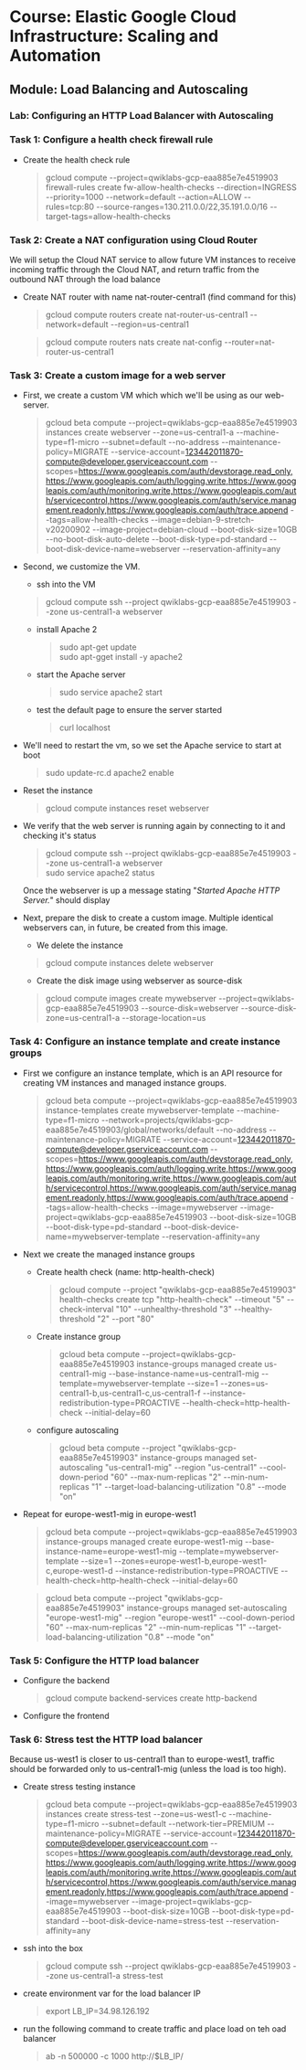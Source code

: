 # Course: Elastic Google Cloud Infrastructure: Scaling and Automation

## Module: Load Balancing and Autoscaling

### Lab: Configuring an HTTP Load Balancer with Autoscaling

### **Task 1: Configure a health check firewall rule**

- Create the health check rule
    > gcloud compute --project=qwiklabs-gcp-eaa885e7e4519903 firewall-rules create fw-allow-health-checks --direction=INGRESS --priority=1000 --network=default --action=ALLOW --rules=tcp:80 --source-ranges=130.211.0.0/22,35.191.0.0/16 --target-tags=allow-health-checks
 

### **Task 2: Create a NAT configuration using Cloud Router**
We will setup the Cloud NAT service to allow future VM instances to receive incoming traffic through the Cloud NAT, and return traffic from the outbound NAT through the load balance

- Create NAT router with name nat-router-central1 (find command for this)
    > gcloud compute routers create nat-router-us-central1 --network=default --region=us-central1

    > gcloud compute routers nats create nat-config --router=nat-router-us-central1

### **Task 3: Create a custom image for a web server**

- First, we create a custom VM which which we'll be using as our web-server.
    > gcloud beta compute --project=qwiklabs-gcp-eaa885e7e4519903 instances create webserver --zone=us-central1-a --machine-type=f1-micro --subnet=default --no-address --maintenance-policy=MIGRATE --service-account=123442011870-compute@developer.gserviceaccount.com --scopes=https://www.googleapis.com/auth/devstorage.read_only,https://www.googleapis.com/auth/logging.write,https://www.googleapis.com/auth/monitoring.write,https://www.googleapis.com/auth/servicecontrol,https://www.googleapis.com/auth/service.management.readonly,https://www.googleapis.com/auth/trace.append --tags=allow-health-checks --image=debian-9-stretch-v20200902 --image-project=debian-cloud --boot-disk-size=10GB --no-boot-disk-auto-delete --boot-disk-type=pd-standard --boot-disk-device-name=webserver --reservation-affinity=any

- Second, we customize the VM.
  -  ssh into the VM
    > gcloud compute ssh --project qwiklabs-gcp-eaa885e7e4519903 --zone us-central1-a webserver
  - install Apache 2
    > sudo apt-get update \
    > sudo apt-gget install -y apache2
  - start the Apache server
    > sudo service apache2 start
  - test the default page to ensure the server started
    > curl localhost

- We'll need to restart the vm, so we set the Apache service to start at boot
    > sudo update-rc.d apache2 enable

- Reset the instance
    > gcloud compute instances reset webserver

- We verify that the web server is running again by connecting to it and checking it's status
    > gcloud compute ssh --project qwiklabs-gcp-eaa885e7e4519903 --zone us-central1-a webserver \
    > sudo service apache2 status

    Once the webserver is up a message stating "_Started Apache HTTP Server._" should display

- Next, prepare the disk to create a custom image. Multiple identical webservers can, in future, be created from this image.
    - We delete the instance
    > gcloud compute instances delete webserver

    - Create the disk image using webserver as source-disk
    > gcloud compute images create mywebserver --project=qwiklabs-gcp-eaa885e7e4519903 --source-disk=webserver --source-disk-zone=us-central1-a --storage-location=us

### **Task 4: Configure an instance template and create instance groups**

- First we configure an instance template, which is an API resource for creating VM instances and managed instance groups.
    > gcloud beta compute --project=qwiklabs-gcp-eaa885e7e4519903 instance-templates create mywebserver-template --machine-type=f1-micro --network=projects/qwiklabs-gcp-eaa885e7e4519903/global/networks/default --no-address --maintenance-policy=MIGRATE --service-account=123442011870-compute@developer.gserviceaccount.com --scopes=https://www.googleapis.com/auth/devstorage.read_only,https://www.googleapis.com/auth/logging.write,https://www.googleapis.com/auth/monitoring.write,https://www.googleapis.com/auth/servicecontrol,https://www.googleapis.com/auth/service.management.readonly,https://www.googleapis.com/auth/trace.append --tags=allow-health-checks --image=mywebserver --image-project=qwiklabs-gcp-eaa885e7e4519903 --boot-disk-size=10GB --boot-disk-type=pd-standard --boot-disk-device-name=mywebserver-template --reservation-affinity=any


- Next we create the managed instance groups
  - Create health check (name: http-health-check)
    > gcloud compute --project "qwiklabs-gcp-eaa885e7e4519903" health-checks create tcp "http-health-check" --timeout "5" --check-interval "10" --unhealthy-threshold "3" --healthy-threshold "2" --port "80"

  - Create instance group
    >gcloud beta compute --project=qwiklabs-gcp-eaa885e7e4519903 instance-groups managed create us-central1-mig --base-instance-name=us-central1-mig --template=mywebserver-template --size=1 --zones=us-central1-b,us-central1-c,us-central1-f --instance-redistribution-type=PROACTIVE --health-check=http-health-check --initial-delay=60

  - configure autoscaling
    >gcloud beta compute --project "qwiklabs-gcp-eaa885e7e4519903" instance-groups managed set-autoscaling "us-central1-mig" --region "us-central1" --cool-down-period "60" --max-num-replicas "2" --min-num-replicas "1" --target-load-balancing-utilization "0.8" --mode "on"


- Repeat for europe-west1-mig in europe-west1
    > gcloud beta compute --project=qwiklabs-gcp-eaa885e7e4519903 instance-groups managed create europe-west1-mig --base-instance-name=europe-west1-mig --template=mywebserver-template --size=1 --zones=europe-west1-b,europe-west1-c,europe-west1-d --instance-redistribution-type=PROACTIVE --health-check=http-health-check --initial-delay=60

    > gcloud beta compute --project "qwiklabs-gcp-eaa885e7e4519903" instance-groups managed set-autoscaling "europe-west1-mig" --region "europe-west1" --cool-down-period "60" --max-num-replicas "2" --min-num-replicas "1" --target-load-balancing-utilization "0.8" --mode "on"


### **Task 5: Configure the HTTP load balancer**

- Configure the backend
  > gcloud compute backend-services create http-backend

- Configure the frontend    


### **Task 6: Stress test the HTTP load balancer**

Because us-west1 is closer to us-central1 than to europe-west1, traffic should be forwarded only to us-central1-mig (unless the load is too high).

- Create stress testing instance
    > gcloud beta compute --project=qwiklabs-gcp-eaa885e7e4519903 instances create stress-test --zone=us-west1-c --machine-type=f1-micro --subnet=default --network-tier=PREMIUM --maintenance-policy=MIGRATE --service-account=123442011870-compute@developer.gserviceaccount.com --scopes=https://www.googleapis.com/auth/devstorage.read_only,https://www.googleapis.com/auth/logging.write,https://www.googleapis.com/auth/monitoring.write,https://www.googleapis.com/auth/servicecontrol,https://www.googleapis.com/auth/service.management.readonly,https://www.googleapis.com/auth/trace.append --image=mywebserver --image-project=qwiklabs-gcp-eaa885e7e4519903 --boot-disk-size=10GB --boot-disk-type=pd-standard --boot-disk-device-name=stress-test --reservation-affinity=any
- ssh into the box
    > gcloud compute ssh --project qwiklabs-gcp-eaa885e7e4519903 --zone us-central1-a stress-test

- create environment var for the load balancer IP
    > export LB_IP=34.98.126.192

- run the following command to create traffic and place load on teh oad balancer
    > ab -n 500000 -c 1000 http://$LB_IP/